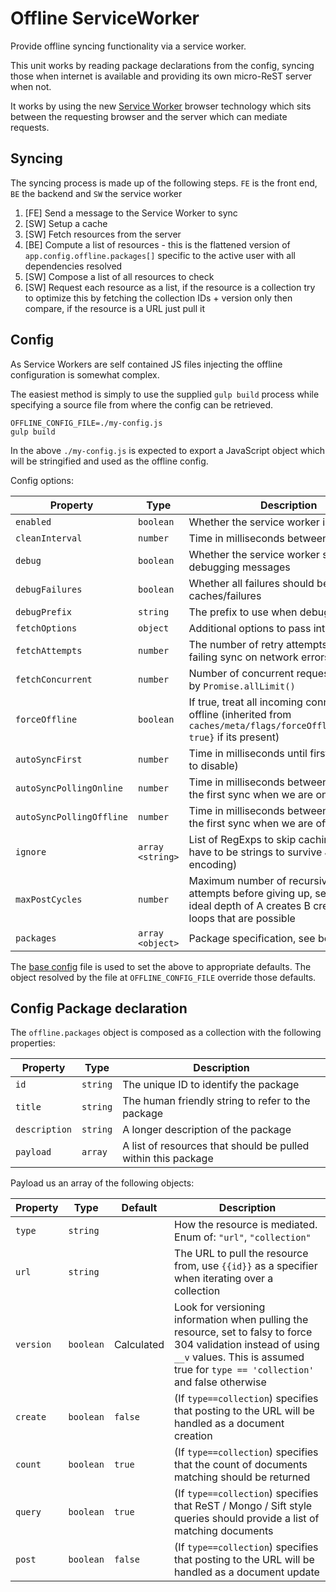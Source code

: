 Offline ServiceWorker
=====================
Provide offline syncing functionality via a service worker.

This unit works by reading package declarations from the config, syncing those when internet is available and providing its own micro-ReST server when not.

It works by using the new [Service Worker](https://developers.google.com/web/fundamentals/primers/service-workers/) browser technology which sits between the requesting browser and the server which can mediate requests.


Syncing
-------
The syncing process is made up of the following steps. `FE` is the front end, `BE` the backend and `SW` the service worker

1. [FE] Send a message to the Service Worker to sync
2. [SW] Setup a cache
3. [SW] Fetch resources from the server
4. [BE] Compute a list of resources - this is the flattened version of `app.config.offline.packages[]` specific to the active user with all dependencies resolved
5. [SW] Compose a list of all resources to check
6. [SW] Request each resource as a list, if the resource is a collection try to optimize this by fetching the collection IDs + version only then compare, if the resource is a URL just pull it


Config
------
As Service Workers are self contained JS files injecting the offline configuration is somewhat complex.

The easiest method is simply to use the supplied `gulp build` process while specifying a source file from where the config can be retrieved.

```
OFFLINE_CONFIG_FILE=./my-config.js
gulp build
```

In the above `./my-config.js` is expected to export a JavaScript object which will be stringified and used as the offline config.


Config options:

| Property                 | Type             | Description                                                                                                                                    |
|--------------------------|------------------|------------------------------------------------------------------------------------------------------------------------------------------------|
| `enabled`                | `boolean`        | Whether the service worker is enabled                                                                                                          |
| `cleanInterval`          | `number`         | Time in milliseconds between cleans                                                                                                            |
| `debug`                  | `boolean`        | Whether the service worker should output debugging messages                                                                                    |
| `debugFailures`          | `boolean`        | Whether all failures should be cached in caches/failures                                                                                       |
| `debugPrefix`            | `string`         | The prefix to use when debugging                                                                                                               |
| `fetchOptions`           | `object`         | Additional options to pass into `fetch()`                                                                                                      |
| `fetchAttempts`          | `number`         | The number of retry attempts before failing sync on network errors                                                                             |
| `fetchConcurrent`        | `number`         | Number of concurrent requests allowed by `Promise.allLimit()`                                                                                  |
| `forceOffline`           | `boolean`        | If true, treat all incoming connections as offline (inherited from `caches/meta/flags/forceOffline{enabled: true}` if its present)             |
| `autoSyncFirst`          | `number`         | Time in milliseconds until first sync (falsy to disable)                                                                                       |
| `autoSyncPollingOnline`  | `number`         | Time in milliseconds between polls after the first sync when we are online                                                                     |
| `autoSyncPollingOffline` | `number`         | Time in milliseconds between polls after the first sync when we are offline                                                                    |
| `ignore`                 | `array <string>` | List of RegExps to skip caching for (these have to be strings to survive JSON encoding)                                                        |
| `maxPostCycles`          | `number`         | Maximum number of recursive post attempts before giving up, set this to the ideal depth of A creates B creates C style loops that are possible |
| `packages`               | `array <object>` | Package specification, see below                                                                                                               |


The [base config](./src/base.config.js) file is used to set the above to appropriate defaults. The object resolved by the file at `OFFLINE_CONFIG_FILE` override those defaults.



Config Package declaration
--------------------------
The `offline.packages` object is composed as a collection with the following properties:

| Property      | Type     | Description                                                   |
|---------------|----------|---------------------------------------------------------------|
| `id`          | `string` | The unique ID to identify the package                         |
| `title`       | `string` | The human friendly string to refer to the package             |
| `description` | `string` | A longer description of the package                           |
| `payload`     | `array`  | A list of resources that should be pulled within this package |


Payload us an array of the following objects:

| Property  | Type      | Default     | Description                                                                                                                   |
|-----------|-----------|-------------|-------------------------------------------------------------------------------------------------------------------------------|
| `type`    | `string`  |             | How the resource is mediated. Enum of: `"url"`, `"collection"`                                                                |
| `url`     | `string`  |             | The URL to pull the resource from, use `{{id}}` as a specifier when iterating over a collection                               |
| `version` | `boolean` | Calculated  | Look for versioning information when pulling the resource, set to falsy to force 304 validation instead of using `__v` values. This is assumed true for `type == 'collection'` and false otherwise |
| `create`  | `boolean` | `false`     | (If `type==collection`) specifies that posting to the URL will be handled as a document creation                              |
| `count`   | `boolean` | `true`      | (If `type==collection`) specifies that the count of documents matching should be returned                                     |
| `query`   | `boolean` | `true`      | (If `type==collection`) specifies that ReST / Mongo / Sift style queries should provide a list of matching documents          |
| `post`    | `boolean` | `false`     | (If `type==collection`) specifies that posting to the URL will be handled as a document update                                |

